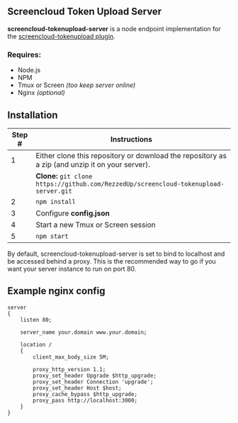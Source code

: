 Screencloud Token Upload Server
-----

**screencloud-tokenupload-server** is a node endpoint implementation for the [screencloud-tokenupload plugin](https://github.com/RezzedUp/screencloud-tokenupload).

### Requires:

- Node.js
- NPM
- Tmux or Screen *(too keep server online)* 
- Nginx *(optional)*

Installation
-----


| Step # | Instructions                      |
|--------|-----------------------------------|
| 1 | Either clone this repository or download the repository as a zip (and unzip it on your server). |
|   | **Clone:**  `git clone https://github.com/RezzedUp/screencloud-tokenupload-server.git` |
| 2 | `npm install` |
| 3 | Configure **config.json** |
| 4 | Start a new Tmux or Screen session |
| 5 | `npm start` |

By default, screencloud-tokenupload-server is set to bind to localhost and be accessed behind a proxy. This is the recommended way to go if you want your server instance to run on port 80.

Example nginx config
-----

```nginx
server
{
    listen 80;

    server_name your.domain www.your.domain;

    location /
    {
        client_max_body_size 5M;

        proxy_http_version 1.1;
        proxy_set_header Upgrade $http_upgrade;
        proxy_set_header Connection 'upgrade';
        proxy_set_header Host $host;
        proxy_cache_bypass $http_upgrade;
        proxy_pass http://localhost:3000;
    }
}

```
